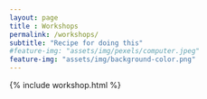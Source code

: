 ```yaml
--- 
layout: page
title : Workshops
permalink: /workshops/
subtitle: "Recipe for doing this" 
#feature-img: "assets/img/pexels/computer.jpeg"
feature-img: "assets/img/background-color.png"
---
```


{% include workshop.html %}